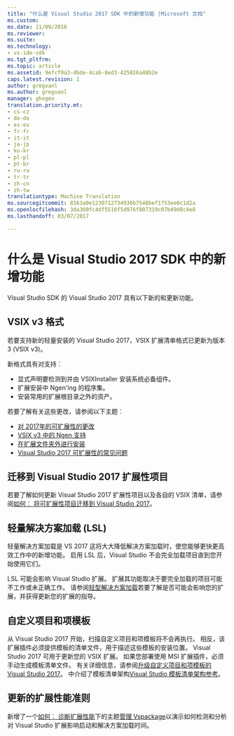 ```yaml
---
title: "什么是 Visual Studio 2017 SDK 中的新增功能 |Microsoft 文档"
ms.custom: 
ms.date: 11/09/2016
ms.reviewer: 
ms.suite: 
ms.technology:
- vs-ide-sdk
ms.tgt_pltfrm: 
ms.topic: article
ms.assetid: 9efcf0a3-dbde-4cab-8ed3-425826a48b2e
caps.latest.revision: 1
author: gregvanl
ms.author: gregvanl
manager: ghogen
translation.priority.mt:
- cs-cz
- de-de
- es-es
- fr-fr
- it-it
- ja-jp
- ko-kr
- pl-pl
- pt-br
- ru-ru
- tr-tr
- zh-cn
- zh-tw
translationtype: Machine Translation
ms.sourcegitcommit: 8163a0e1230712734936b7548bef1753ee0c1d2a
ms.openlocfilehash: 3da360fc4df5516f5d976f807319c07b49d8c4e8
ms.lasthandoff: 03/07/2017

---
```

# <a name="what39s-new-in-the-visual-studio-2017-sdk"></a>什么是 Visual Studio 2017 SDK 中的新增功能

Visual Studio SDK 的 Visual Studio 2017 具有以下新的和更新功能。

## <a name="vsix-v3-format"></a>VSIX v3 格式

若要支持新的轻量安装的 Visual Studio 2017，VSIX 扩展清单格式已更新为版本 3 (VSIX v3)。

新格式具有对支持︰

* 显式声明要检测到并由 VSIXInstaller 安装系统必备组件。
* 扩展安装中 Ngen'ing 的程序集。
* 安装常用的扩展根目录之外的资产。

若要了解有关这些更改，请参阅以下主题︰

* [对 2017年的可扩展性的更改](breaking-changes-2017.md)
* [VSIX v3 中的 Ngen 支持](ngen-support.md)
* [在扩展文件夹外进行安装](set-install-root.md)
* [Visual Studio 2017 可扩展性的常见问题](faq-2017.md)

## <a name="migrating-extensibility-project-to-visual-studio-2017"></a>迁移到 Visual Studio 2017 扩展性项目

若要了解如何更新 Visual Studio 2017 扩展性项目以及各自的 VSIX 清单，请参阅[如何︰ 将可扩展性项目迁移到 Visual Studio 2017](how-to-migrate-extensibility-projects-to-visual-studio-2017.md)。

## <a name="lightweight-solution-load-lsl"></a>轻量解决方案加载 (LSL)

轻量解决方案加载是 VS 2017 这将大大降低解决方案加载时，使您能够更快更高效工作中的新增功能。 启用 LSL 后，Visual Studio 不会完全加载项目直到您开始使用它们。

LSL 可能会影响 Visual Studio 扩展。 扩展其功能取决于要完全加载的项目可能不工作或未正确工作。 请参阅[轻型解决方案加载](lightweight-solution-load-extension-impact.md)若要了解是否可能会影响您的扩展，并获得更新您的扩展的指导。

## <a name="custom-project-and-item-templates"></a>自定义项目和项模板

从 Visual Studio 2017 开始，扫描自定义项目和项模板将不会再执行。 相反，该扩展插件必须提供模板的清单文件，用于描述这些模板的安装位置。 Visual Studio 2017 可用于更新您的 VSIX 扩展。 如果您部署使用 MSI 扩展插件，必须手动生成模板清单文件。 有关详细信息，请参阅[升级自定义项目和项模板的 Visual Studio 2017](../extensibility/upgrading-custom-project-and-item-templates-for-visual-studio-2017.md)。 中介绍了模板清单架构[Visual Studio 模板清单架构参考](../extensibility/visual-studio-template-manifest-schema-reference.md)。

## <a name="updated-extension-performance-guidelines"></a>更新的扩展性能准则

新增了一个[如何︰ 诊断扩展性能](how-to-diagnose-extension-performance.md)下的主题[管理 Vspackage](managing-vspackages.md)以演示如何检测和分析对 Visual Studio 扩展影响启动和解决方案加载时间。

